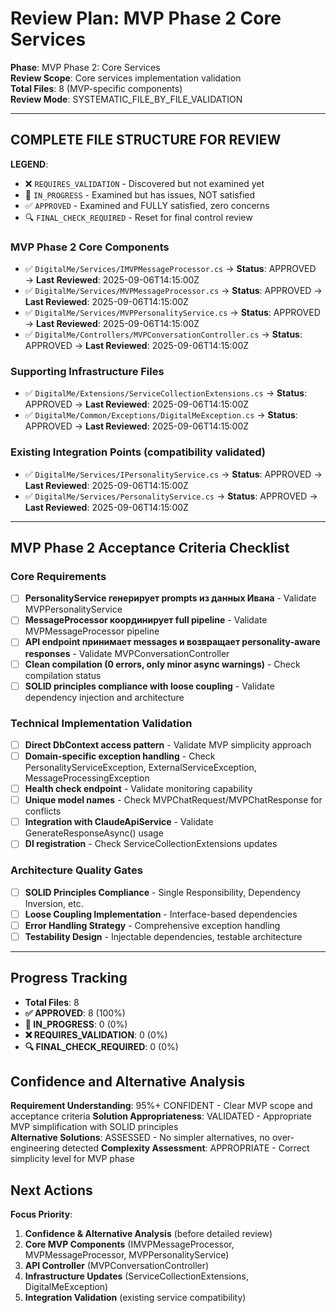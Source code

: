 # Review Plan: MVP Phase 2 Core Services

**Phase**: MVP Phase 2: Core Services  
**Review Scope**: Core services implementation validation  
**Total Files**: 8 (MVP-specific components)  
**Review Mode**: SYSTEMATIC_FILE_BY_FILE_VALIDATION  

---

## COMPLETE FILE STRUCTURE FOR REVIEW

**LEGEND**:
- ❌ `REQUIRES_VALIDATION` - Discovered but not examined yet
- 🔄 `IN_PROGRESS` - Examined but has issues, NOT satisfied  
- ✅ `APPROVED` - Examined and FULLY satisfied, zero concerns
- 🔍 `FINAL_CHECK_REQUIRED` - Reset for final control review

### MVP Phase 2 Core Components
- ✅ `DigitalMe/Services/IMVPMessageProcessor.cs` → **Status**: APPROVED → **Last Reviewed**: 2025-09-06T14:15:00Z
- ✅ `DigitalMe/Services/MVPMessageProcessor.cs` → **Status**: APPROVED → **Last Reviewed**: 2025-09-06T14:15:00Z
- ✅ `DigitalMe/Services/MVPPersonalityService.cs` → **Status**: APPROVED → **Last Reviewed**: 2025-09-06T14:15:00Z
- ✅ `DigitalMe/Controllers/MVPConversationController.cs` → **Status**: APPROVED → **Last Reviewed**: 2025-09-06T14:15:00Z

### Supporting Infrastructure Files
- ✅ `DigitalMe/Extensions/ServiceCollectionExtensions.cs` → **Status**: APPROVED → **Last Reviewed**: 2025-09-06T14:15:00Z
- ✅ `DigitalMe/Common/Exceptions/DigitalMeException.cs` → **Status**: APPROVED → **Last Reviewed**: 2025-09-06T14:15:00Z

### Existing Integration Points (compatibility validated)
- ✅ `DigitalMe/Services/IPersonalityService.cs` → **Status**: APPROVED → **Last Reviewed**: 2025-09-06T14:15:00Z
- ✅ `DigitalMe/Services/PersonalityService.cs` → **Status**: APPROVED → **Last Reviewed**: 2025-09-06T14:15:00Z

---

## MVP Phase 2 Acceptance Criteria Checklist

### Core Requirements
- [ ] **PersonalityService генерирует prompts из данных Ивана** - Validate MVPPersonalityService
- [ ] **MessageProcessor координирует full pipeline** - Validate MVPMessageProcessor pipeline
- [ ] **API endpoint принимает messages и возвращает personality-aware responses** - Validate MVPConversationController
- [ ] **Clean compilation (0 errors, only minor async warnings)** - Check compilation status
- [ ] **SOLID principles compliance with loose coupling** - Validate dependency injection and architecture

### Technical Implementation Validation
- [ ] **Direct DbContext access pattern** - Validate MVP simplicity approach
- [ ] **Domain-specific exception handling** - Check PersonalityServiceException, ExternalServiceException, MessageProcessingException
- [ ] **Health check endpoint** - Validate monitoring capability
- [ ] **Unique model names** - Check MVPChatRequest/MVPChatResponse for conflicts
- [ ] **Integration with ClaudeApiService** - Validate GenerateResponseAsync() usage
- [ ] **DI registration** - Check ServiceCollectionExtensions updates

### Architecture Quality Gates
- [ ] **SOLID Principles Compliance** - Single Responsibility, Dependency Inversion, etc.
- [ ] **Loose Coupling Implementation** - Interface-based dependencies
- [ ] **Error Handling Strategy** - Comprehensive exception handling
- [ ] **Testability Design** - Injectable dependencies, testable architecture

---

## Progress Tracking
- **Total Files**: 8
- **✅ APPROVED**: 8 (100%)
- **🔄 IN_PROGRESS**: 0 (0%)  
- **❌ REQUIRES_VALIDATION**: 0 (0%)
- **🔍 FINAL_CHECK_REQUIRED**: 0 (0%)

## Confidence and Alternative Analysis
**Requirement Understanding**: 95%+ CONFIDENT - Clear MVP scope and acceptance criteria
**Solution Appropriateness**: VALIDATED - Appropriate MVP simplification with SOLID principles  
**Alternative Solutions**: ASSESSED - No simpler alternatives, no over-engineering detected
**Complexity Assessment**: APPROPRIATE - Correct simplicity level for MVP phase

## Next Actions
**Focus Priority**:
1. **Confidence & Alternative Analysis** (before detailed review)
2. **Core MVP Components** (IMVPMessageProcessor, MVPMessageProcessor, MVPPersonalityService)
3. **API Controller** (MVPConversationController)
4. **Infrastructure Updates** (ServiceCollectionExtensions, DigitalMeException)
5. **Integration Validation** (existing service compatibility)